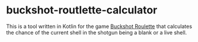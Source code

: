 # buckshot-routlette-calculator

This is a tool written in Kotlin for the
game [Buckshot Roulette](https://store.steampowered.com/app/2835570/Buckshot_Roulette/)
that calculates the chance of the current shell in the shotgun being a blank or a
live shell.
